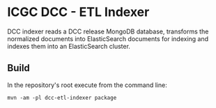 ICGC DCC - ETL Indexer
===

DCC indexer reads a DCC release MongoDB database, transforms the normalized documents into ElasticSearch documents for indexing and indexes them into an ElasticSearch cluster.

Build
---

In the repository's root execute from the command line:

	mvn -am -pl dcc-etl-indexer package
